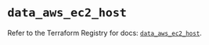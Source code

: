 # `data_aws_ec2_host`

Refer to the Terraform Registry for docs: [`data_aws_ec2_host`](https://registry.terraform.io/providers/hashicorp/aws/4.54.0/docs/data-sources/ec2_host).
